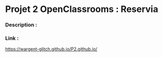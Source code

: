 # Projet 2 OpenClassrooms : Reservia

### Description : 


### Link : 
https://wargent-glitch.github.io/P2.github.io/